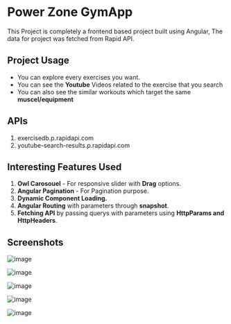 # Power Zone GymApp

This Project is completely a frontend based project built using Angular, The data for project was fetched from Rapid API.

## Project Usage
  
  * You can explore every exercises you want.
  * You can see the **Youtube** Videos related to the exercise that you search
  * You can also see the similar workouts which target the same **muscel/equipment**


## APIs
  1) exercisedb.p.rapidapi.com
  2) youtube-search-results.p.rapidapi.com

## Interesting Features Used

  1) **Owl Carosouel** - For responsive slider with **Drag** options.
  2) **Angular Pagination** - For Pagination purpose.
  3) **Dynamic Component Loading.**
  4) **Angular Routing** with parameters through **snapshot**.
  5) **Fetching API** by passing querys with parameters using **HttpParams and HttpHeaders**.

## Screenshots
![image](https://user-images.githubusercontent.com/94830386/227757870-47beef2f-71d0-48cb-88c8-87b9d2489803.png)

![image](https://user-images.githubusercontent.com/94830386/227757911-7ba13be9-33e5-456b-a56b-79e6afe9e765.png)

![image](https://user-images.githubusercontent.com/94830386/227757917-ea4569e5-752d-4e09-8286-ba7f576452ef.png)

![image](https://user-images.githubusercontent.com/94830386/227758022-9788503f-f583-445e-9f23-44855633f693.png)

![image](https://user-images.githubusercontent.com/94830386/227758041-8fb8839b-d847-447a-ad3c-415c3ae2a506.png)

